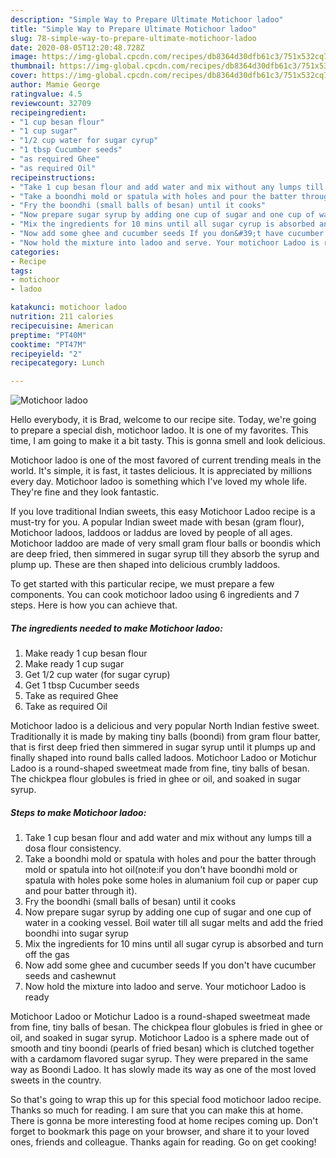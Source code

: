 ```yaml
---
description: "Simple Way to Prepare Ultimate Motichoor ladoo"
title: "Simple Way to Prepare Ultimate Motichoor ladoo"
slug: 78-simple-way-to-prepare-ultimate-motichoor-ladoo
date: 2020-08-05T12:20:48.728Z
image: https://img-global.cpcdn.com/recipes/db8364d30dfb61c3/751x532cq70/motichoor-ladoo-recipe-main-photo.jpg
thumbnail: https://img-global.cpcdn.com/recipes/db8364d30dfb61c3/751x532cq70/motichoor-ladoo-recipe-main-photo.jpg
cover: https://img-global.cpcdn.com/recipes/db8364d30dfb61c3/751x532cq70/motichoor-ladoo-recipe-main-photo.jpg
author: Mamie George
ratingvalue: 4.5
reviewcount: 32709
recipeingredient:
- "1 cup besan flour"
- "1 cup sugar"
- "1/2 cup water for sugar cyrup"
- "1 tbsp Cucumber seeds"
- "as required Ghee"
- "as required Oil"
recipeinstructions:
- "Take 1 cup besan flour and add water and mix without any lumps till a dosa flour consistency."
- "Take a boondhi mold or spatula with holes and pour the batter through mold or spatula into hot oil(note:if you don&#39;t have boondhi mold or spatula with holes poke some holes in alumanium foil cup or paper cup and pour batter through it)."
- "Fry the boondhi (small balls of besan) until it cooks"
- "Now prepare sugar syrup by adding one cup of sugar and one cup of water in a cooking vessel. Boil water till all sugar melts and add the fried boondhi into sugar syrup"
- "Mix the ingredients for 10 mins until all sugar cyrup is absorbed and turn off the gas"
- "Now add some ghee and cucumber seeds If you don&#39;t have cucumber seeds and cashewnut"
- "Now hold the mixture into ladoo and serve. Your motichoor Ladoo is ready"
categories:
- Recipe
tags:
- motichoor
- ladoo

katakunci: motichoor ladoo 
nutrition: 211 calories
recipecuisine: American
preptime: "PT40M"
cooktime: "PT47M"
recipeyield: "2"
recipecategory: Lunch

---
```



![Motichoor ladoo](https://img-global.cpcdn.com/recipes/db8364d30dfb61c3/751x532cq70/motichoor-ladoo-recipe-main-photo.jpg)

Hello everybody, it is Brad, welcome to our recipe site. Today, we're going to prepare a special dish, motichoor ladoo. It is one of my favorites. This time, I am going to make it a bit tasty. This is gonna smell and look delicious.

Motichoor ladoo is one of the most favored of current trending meals in the world. It's simple, it is fast, it tastes delicious. It is appreciated by millions every day. Motichoor ladoo is something which I've loved my whole life. They're fine and they look fantastic.

If you love traditional Indian sweets, this easy Motichoor Ladoo recipe is a must-try for you. A popular Indian sweet made with besan (gram flour), Motichoor ladoos, laddoos or laddus are loved by people of all ages. Motichoor laddoo are made of very small gram flour balls or boondis which are deep fried, then simmered in sugar syrup till they absorb the syrup and plump up. These are then shaped into delicious crumbly laddoos.


To get started with this particular recipe, we must prepare a few components. You can cook motichoor ladoo using 6 ingredients and 7 steps. Here is how you can achieve that.

<!--inarticleads1-->

##### The ingredients needed to make Motichoor ladoo:

1. Make ready 1 cup besan flour
1. Make ready 1 cup sugar
1. Get 1/2 cup water (for sugar cyrup)
1. Get 1 tbsp Cucumber seeds
1. Take as required Ghee
1. Take as required Oil


Motichoor ladoo is a delicious and very popular North Indian festive sweet. Traditionally it is made by making tiny balls (boondi) from gram flour batter, that is first deep fried then simmered in sugar syrup until it plumps up and finally shaped into round balls called ladoos. Motichoor Ladoo or Motichur Ladoo is a round-shaped sweetmeat made from fine, tiny balls of besan. The chickpea flour globules is fried in ghee or oil, and soaked in sugar syrup. 

<!--inarticleads2-->

##### Steps to make Motichoor ladoo:

1. Take 1 cup besan flour and add water and mix without any lumps till a dosa flour consistency.
1. Take a boondhi mold or spatula with holes and pour the batter through mold or spatula into hot oil(note:if you don&#39;t have boondhi mold or spatula with holes poke some holes in alumanium foil cup or paper cup and pour batter through it).
1. Fry the boondhi (small balls of besan) until it cooks
1. Now prepare sugar syrup by adding one cup of sugar and one cup of water in a cooking vessel. Boil water till all sugar melts and add the fried boondhi into sugar syrup
1. Mix the ingredients for 10 mins until all sugar cyrup is absorbed and turn off the gas
1. Now add some ghee and cucumber seeds If you don&#39;t have cucumber seeds and cashewnut
1. Now hold the mixture into ladoo and serve. Your motichoor Ladoo is ready


Motichoor Ladoo or Motichur Ladoo is a round-shaped sweetmeat made from fine, tiny balls of besan. The chickpea flour globules is fried in ghee or oil, and soaked in sugar syrup. Motichoor Ladoo is a sphere made out of smooth and tiny boondi (pearls of fried besan) which is clutched together with a cardamom flavored sugar syrup. They were prepared in the same way as Boondi Ladoo. It has slowly made its way as one of the most loved sweets in the country. 

So that's going to wrap this up for this special food motichoor ladoo recipe. Thanks so much for reading. I am sure that you can make this at home. There is gonna be more interesting food at home recipes coming up. Don't forget to bookmark this page on your browser, and share it to your loved ones, friends and colleague. Thanks again for reading. Go on get cooking!
